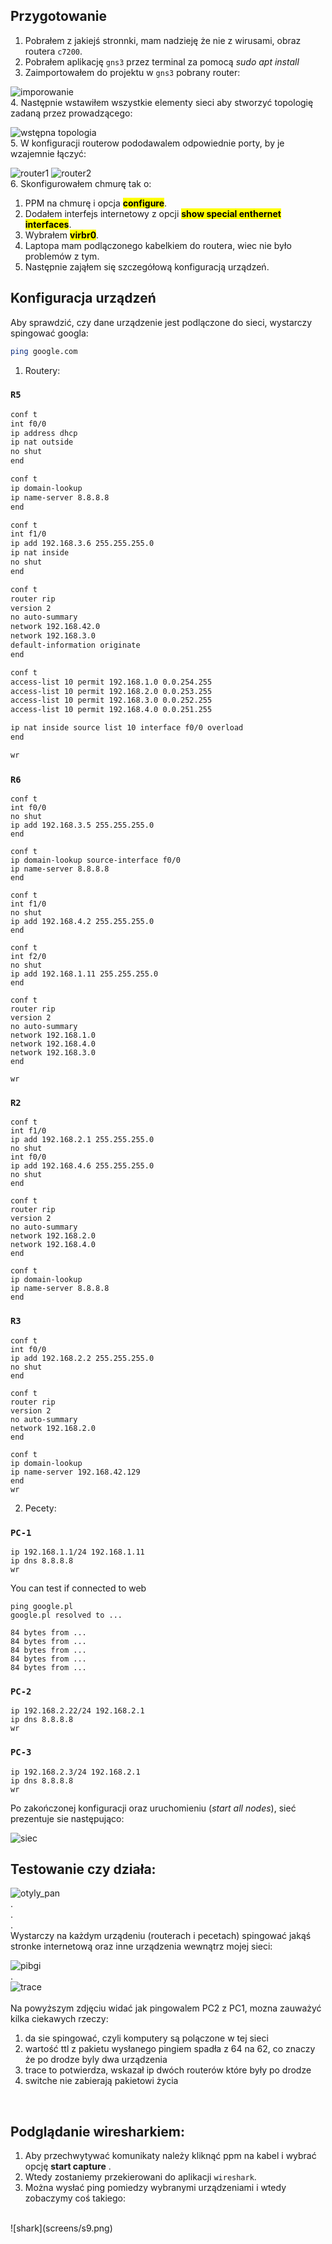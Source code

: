 ## Przygotowanie
1. Pobrałem z jakiejś stronnki, mam nadzieję że nie z wirusami, obraz routera `c7200`.
2. Pobrałem aplikację `gns3` przez terminal za pomocą *sudo apt install*
3. Zaimportowałem do projektu w `gns3` pobrany router:

![imporowanie](screens/s1.png)
<br />
4. Następnie wstawiłem wszystkie elementy sieci aby stworzyć topologię zadaną przez prowadzącego:

![wstępna topologia](screens/s2.png)
<br />
5. W konfiguracji routerow pododawalem odpowiednie porty, by je wzajemnie łączyć:

![router1](screens/s3.png)
![router2](screens/s4.png)
<br />
6. Skonfigurowałem chmurę tak o:
  1. PPM na chmurę i opcja <mark>**configure**</mark>.
  2. Dodałem interfejs internetowy z opcji <mark>**show special enthernet interfaces**</mark>.
  3. Wybrałem <mark>**virbr0**</mark>.
  4. Laptopa mam podlączonego kabelkiem do routera, wiec nie było problemów  z tym.
7. Następnie zająłem się szczegółową konfiguracją urządzeń.

## Konfiguracja urządzeń

Aby sprawdzić, czy dane urządzenie jest podlączone do sieci, wystarczy spingować googla:
```bash
ping google.com
```
1. Routery:


### `R5`
```bash
conf t
int f0/0
ip address dhcp
ip nat outside
no shut
end

conf t
ip domain-lookup
ip name-server 8.8.8.8
end

conf t
int f1/0
ip add 192.168.3.6 255.255.255.0
ip nat inside
no shut
end

conf t
router rip
version 2
no auto-summary
network 192.168.42.0
network 192.168.3.0
default-information originate
end

conf t
access-list 10 permit 192.168.1.0 0.0.254.255
access-list 10 permit 192.168.2.0 0.0.253.255
access-list 10 permit 192.168.3.0 0.0.252.255
access-list 10 permit 192.168.4.0 0.0.251.255

ip nat inside source list 10 interface f0/0 overload
end

wr
```
### `R6`

```
conf t
int f0/0
no shut
ip add 192.168.3.5 255.255.255.0
end

conf t
ip domain-lookup source-interface f0/0
ip name-server 8.8.8.8
end

conf t
int f1/0
no shut
ip add 192.168.4.2 255.255.255.0
end

conf t
int f2/0
no shut
ip add 192.168.1.11 255.255.255.0
end

conf t
router rip
version 2
no auto-summary
network 192.168.1.0
network 192.168.4.0
network 192.168.3.0
end

wr
```

### `R2`

```
conf t
int f1/0
ip add 192.168.2.1 255.255.255.0
no shut
int f0/0
ip add 192.168.4.6 255.255.255.0
no shut
end

conf t
router rip
version 2
no auto-summary
network 192.168.2.0
network 192.168.4.0
end

conf t
ip domain-lookup
ip name-server 8.8.8.8
end
```

### `R3`

```
conf t
int f0/0
ip add 192.168.2.2 255.255.255.0
no shut
end

conf t
router rip
version 2
no auto-summary
network 192.168.2.0
end

conf t
ip domain-lookup
ip name-server 192.168.42.129
end
wr
```
2. Pecety:

### `PC-1`

```
ip 192.168.1.1/24 192.168.1.11
ip dns 8.8.8.8
wr
```
You can test if connected to web
```
ping google.pl
google.pl resolved to ...

84 bytes from ...
84 bytes from ...
84 bytes from ...
84 bytes from ...
84 bytes from ...
```

### `PC-2`

```
ip 192.168.2.22/24 192.168.2.1
ip dns 8.8.8.8
wr
```

### `PC-3`

```
ip 192.168.2.3/24 192.168.2.1
ip dns 8.8.8.8
wr
```

Po zakończonej konfiguracji oraz uruchomieniu (*start all nodes*), sieć prezentuje sie następująco:

![siec](screens/s5.png)
<br />

## Testowanie czy działa:

![otyly_pan](screens/s6.jpeg)
<br />
.<br />
.<br />
.<br />
Wystarczy na każdym urządeniu (routerach i pecetach) spingować jakąś stronke internetową oraz inne urządzenia wewnątrz mojej sieci:
<br />

![pibgi](screens/s7.png)
<br />
.<br />
![trace](screens/s8.png)
<br />
<br />
Na powyższym zdjęciu widać jak pingowalem PC2 z PC1, mozna zauważyć kilka ciekawych rzeczy:
1. da sie spingować, czyli komputery są polączone w tej sieci
2. wartość ttl z pakietu wysłanego pingiem spadła z 64 na 62, co znaczy że po drodze byly dwa urządzenia
3. trace to potwierdza, wskazał ip dwóch routerów które były po drodze
4. switche nie zabierają pakietowi życia
<br />

## Podglądanie wiresharkiem:
1. Aby przechwytywać komunikaty należy kliknąć ppm na kabel i wybrać opcję **start capture** .
2. Wtedy zostaniemy przekierowani do aplikacji `wireshark`.
3. Można wysłać ping pomiedzy wybranymi urządzeniami i wtedy zobaczymy coś takiego:
<br />
![shark](screens/s9.png)
<br />
